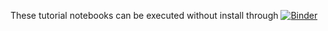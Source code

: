 These tutorial notebooks can be executed without install through [![Binder](https://mybinder.org/badge_logo.svg)](https://mybinder.org/v2/gh/watsonjj/spefit/master?filepath=tutorials)
